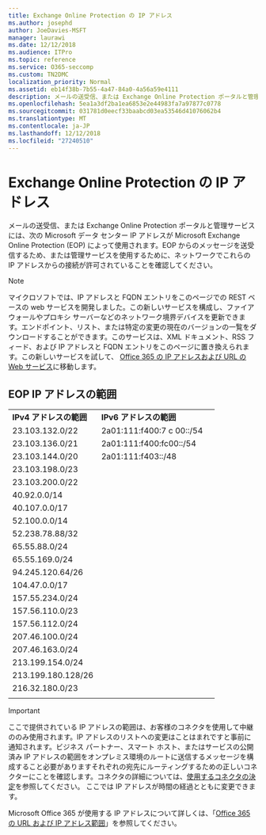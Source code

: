 ```yaml
---
title: Exchange Online Protection の IP アドレス
ms.author: josephd
author: JoeDavies-MSFT
manager: laurawi
ms.date: 12/12/2018
ms.audience: ITPro
ms.topic: reference
ms.service: O365-seccomp
ms.custom: TN2DMC
localization_priority: Normal
ms.assetid: eb14f38b-7b55-4a47-84a0-4a56a59e4111
description: メールの送受信、または Exchange Online Protection ポータルと管理サービスには、次の Microsoft データ センター IP アドレスが Microsoft Exchange Online Protection (EOP) によって使用されます。EOP からのメッセージを送受信するため、または管理サービスを使用するために、ネットワークでこれらの IP アドレスからの接続が許可されていることを確認してください。
ms.openlocfilehash: 5ea1a3df2ba1ea6853e2e44983fa7a97877c0778
ms.sourcegitcommit: 031781d0eecf33baabcd03ea53546d41076062b4
ms.translationtype: MT
ms.contentlocale: ja-JP
ms.lasthandoff: 12/12/2018
ms.locfileid: "27240510"
---
```

# <a name="exchange-online-protection-ip-addresses"></a>Exchange Online Protection の IP アドレス

メールの送受信、または Exchange Online Protection ポータルと管理サービスには、次の Microsoft データ センター IP アドレスが Microsoft Exchange Online Protection (EOP) によって使用されます。EOP からのメッセージを送受信するため、または管理サービスを使用するために、ネットワークでこれらの IP アドレスからの接続が許可されていることを確認してください。
 
> [!NOTE]
> マイクロソフトでは、IP アドレスと FQDN エントリをこのページでの REST ベースの web サービスを開発しました。この新しいサービスを構成し、ファイアウォールやプロキシ サーバーなどのネットワーク境界デバイスを更新できます。エンドポイント、リスト、または特定の変更の現在のバージョンの一覧をダウンロードすることができます。このサービスは、XML ドキュメント、RSS フィード、および IP アドレスと FQDN エントリをこのページに置き換えられます。この新しいサービスを試して、 [Office 365 の IP アドレスおよび URL の Web サービス](https://docs.microsoft.com/office365/enterprise/office-365-ip-web-service)に移動します。 
 
## <a name="eop-ip-address-ranges"></a>EOP IP アドレスの範囲

||||
|:-----|:-----|:-----|
|**IPv4 アドレスの範囲** <br/> |**IPv6 アドレスの範囲** <br/> |
| 23.103.132.0/22 | 2a01:111:f400:7 c 00::/54 |
| 23.103.136.0/21 | 2a01:111:f400:fc00::/54 |
| 23.103.144.0/20 | 2a01:111:f403::/48 |
| 23.103.198.0/23 |  |
| 23.103.200.0/22 |  |
| 40.92.0.0/14 |  |
| 40.107.0.0/17 |  |
| 52.100.0.0/14 |  |
| 52.238.78.88/32 |  |
| 65.55.88.0/24 |  |
| 65.55.169.0/24 |  |
| 94.245.120.64/26 |  |
| 104.47.0.0/17 |  |
| 157.55.234.0/24 |  |
| 157.56.110.0/23 |  |
| 157.56.112.0/24 |  |
| 207.46.100.0/24 |  |
| 207.46.163.0/24 |  |
| 213.199.154.0/24 |  |
| 213.199.180.128/26 |  |
| 216.32.180.0/23 |  |
||||
 
> [!IMPORTANT]
> ここで提供されている IP アドレスの範囲は、お客様のコネクタを使用して中継ののみ使用されます。IP アドレスのリストへの変更はことはまれですと事前に通知されます。ビジネス パートナー、スマート ホスト、またはサービスの公開済み IP アドレスの範囲をオンプレミス環境のルートに送信するメッセージを構成すること必要がありますそれぞれの宛先にルーティングするための正しいコネクターにことを確認します。コネクタの詳細については、[使用するコネクタの決定](https://docs.microsoft.com/exchange/mail-flow-best-practices/use-connectors-to-configure-mail-flow/set-up-connectors-to-route-mail)を参照してください。 ここでは IP アドレスが時間の経過とともに変更できます。  
 
Microsoft Office 365 が使用する IP アドレスについて詳しくは、「[Office 365 の URL および IP アドレス範囲](https://go.microsoft.com/fwlink/p/?LinkId=324165)」を参照してください。

